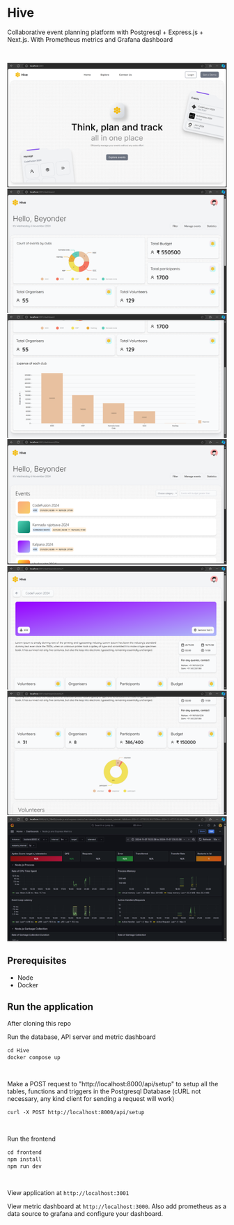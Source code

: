 # Hive
Collaborative event planning platform with Postgresql + Express.js + Next.js. With Prometheus metrics and Grafana dashboard

<br/>

![image](https://github.com/AMS003010/Hive/blob/main/images/home.png)
![image](https://github.com/AMS003010/Hive/blob/main/images/admin-dashbaord.png)
![image](https://github.com/AMS003010/Hive/blob/main/images/stats.png)
![image](https://github.com/AMS003010/Hive/blob/main/images/filter.png)
![image](https://github.com/AMS003010/Hive/blob/main/images/event-1.png)
![image](https://github.com/AMS003010/Hive/blob/main/images/event-2.png)
![image](https://github.com/AMS003010/Hive/blob/main/images/metrics.png)


## Prerequisites
 - Node
 - Docker

## Run the application

After cloning this repo

Run the database, API server and metric dashboard
```
cd Hive
docker compose up
```

<br/>

Make a POST request to "http://localhost:8000/api/setup" to setup all the tables, functions and triggers in the Postgresql Database 
(cURL not necessary, any kind client for sending a request will work)
```
curl -X POST http://localhost:8000/api/setup
```

<br/>

Run the frontend
```
cd frontend
npm install
npm run dev
```

<br/>

View application at `http://localhost:3001`

View metric dashboard at `http://localhost:3000`. Also add prometheus as a data source to grafana and configure your dashboard.
